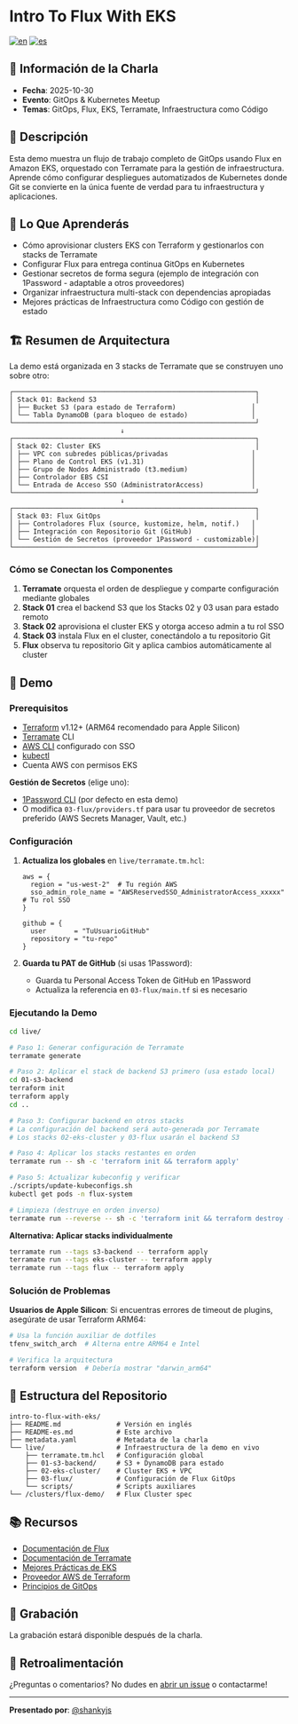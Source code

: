 # Intro To Flux With EKS

[![en](https://img.shields.io/badge/lang-en-red.svg)](./README.md)
[![es](https://img.shields.io/badge/lang-es-yellow.svg)](./README-es.md)

## 📅 Información de la Charla

- **Fecha**: 2025-10-30
- **Evento**: GitOps & Kubernetes Meetup
- **Temas**: GitOps, Flux, EKS, Terramate, Infraestructura como Código

## 📝 Descripción

Esta demo muestra un flujo de trabajo completo de GitOps usando Flux en Amazon EKS, orquestado con Terramate para la gestión de infraestructura. Aprende cómo configurar despliegues automatizados de Kubernetes donde Git se convierte en la única fuente de verdad para tu infraestructura y aplicaciones.

## 🎯 Lo Que Aprenderás

- Cómo aprovisionar clusters EKS con Terraform y gestionarlos con stacks de Terramate
- Configurar Flux para entrega continua GitOps en Kubernetes
- Gestionar secretos de forma segura (ejemplo de integración con 1Password - adaptable a otros proveedores)
- Organizar infraestructura multi-stack con dependencias apropiadas
- Mejores prácticas de Infraestructura como Código con gestión de estado

## 🏗️ Resumen de Arquitectura

La demo está organizada en 3 stacks de Terramate que se construyen uno sobre otro:

```
┌─────────────────────────────────────────────────────────────┐
│ Stack 01: Backend S3                                        │
│ ├── Bucket S3 (para estado de Terraform)                   │
│ └── Tabla DynamoDB (para bloqueo de estado)                │
└─────────────────────────────────────────────────────────────┘
                            ↓
┌─────────────────────────────────────────────────────────────┐
│ Stack 02: Cluster EKS                                       │
│ ├── VPC con subredes públicas/privadas                     │
│ ├── Plano de Control EKS (v1.31)                           │
│ ├── Grupo de Nodos Administrado (t3.medium)                │
│ ├── Controlador EBS CSI                                    │
│ └── Entrada de Acceso SSO (AdministratorAccess)            │
└─────────────────────────────────────────────────────────────┘
                            ↓
┌─────────────────────────────────────────────────────────────┐
│ Stack 03: Flux GitOps                                       │
│ ├── Controladores Flux (source, kustomize, helm, notif.)   │
│ ├── Integración con Repositorio Git (GitHub)               │
│ └── Gestión de Secretos (proveedor 1Password - customizable)│
└─────────────────────────────────────────────────────────────┘
```

### Cómo se Conectan los Componentes

1. **Terramate** orquesta el orden de despliegue y comparte configuración mediante globales
2. **Stack 01** crea el backend S3 que los Stacks 02 y 03 usan para estado remoto
3. **Stack 02** aprovisiona el cluster EKS y otorga acceso admin a tu rol SSO
4. **Stack 03** instala Flux en el cluster, conectándolo a tu repositorio Git
5. **Flux** observa tu repositorio Git y aplica cambios automáticamente al cluster

## 🚀 Demo

### Prerequisitos

- [Terraform](https://www.terraform.io/) v1.12+ (ARM64 recomendado para Apple Silicon)
- [Terramate](https://terramate.io/) CLI
- [AWS CLI](https://aws.amazon.com/cli/) configurado con SSO
- [kubectl](https://kubernetes.io/docs/tasks/tools/)
- Cuenta AWS con permisos EKS

**Gestión de Secretos** (elige uno):
- [1Password CLI](https://developer.1password.com/docs/cli) (por defecto en esta demo)
- O modifica `03-flux/providers.tf` para usar tu proveedor de secretos preferido (AWS Secrets Manager, Vault, etc.)

### Configuración

1. **Actualiza los globales** en `live/terramate.tm.hcl`:
   ```hcl
   aws = {
     region = "us-west-2"  # Tu región AWS
     sso_admin_role_name = "AWSReservedSSO_AdministratorAccess_xxxxx"  # Tu rol SSO
   }

   github = {
     user       = "TuUsuarioGitHub"
     repository = "tu-repo"
   }
   ```

2. **Guarda tu PAT de GitHub** (si usas 1Password):
   - Guarda tu Personal Access Token de GitHub en 1Password
   - Actualiza la referencia en `03-flux/main.tf` si es necesario

### Ejecutando la Demo

```bash
cd live/

# Paso 1: Generar configuración de Terramate
terramate generate

# Paso 2: Aplicar el stack de backend S3 primero (usa estado local)
cd 01-s3-backend
terraform init
terraform apply
cd ..

# Paso 3: Configurar backend en otros stacks
# La configuración del backend será auto-generada por Terramate
# Los stacks 02-eks-cluster y 03-flux usarán el backend S3

# Paso 4: Aplicar los stacks restantes en orden
terramate run -- sh -c 'terraform init && terraform apply'

# Paso 5: Actualizar kubeconfig y verificar
./scripts/update-kubeconfigs.sh
kubectl get pods -n flux-system

# Limpieza (destruye en orden inverso)
terramate run --reverse -- sh -c 'terraform init && terraform destroy --auto-approve'
```

**Alternativa: Aplicar stacks individualmente**
```bash
terramate run --tags s3-backend -- terraform apply
terramate run --tags eks-cluster -- terraform apply
terramate run --tags flux -- terraform apply
```

### Solución de Problemas

**Usuarios de Apple Silicon**: Si encuentras errores de timeout de plugins, asegúrate de usar Terraform ARM64:
```bash
# Usa la función auxiliar de dotfiles
tfenv_switch_arch  # Alterna entre ARM64 e Intel

# Verifica la arquitectura
terraform version  # Debería mostrar "darwin_arm64"
```

## 📁 Estructura del Repositorio

```
intro-to-flux-with-eks/
├── README.md              # Versión en inglés
├── README-es.md           # Este archivo
├── metadata.yaml          # Metadata de la charla
└── live/                  # Infraestructura de la demo en vivo
    ├── terramate.tm.hcl   # Configuración global
    ├── 01-s3-backend/     # S3 + DynamoDB para estado
    ├── 02-eks-cluster/    # Cluster EKS + VPC
    ├── 03-flux/           # Configuración de Flux GitOps
    └── scripts/           # Scripts auxiliares
└── /clusters/flux-demo/   # Flux Cluster spec
```

## 📚 Recursos

- [Documentación de Flux](https://fluxcd.io/docs/)
- [Documentación de Terramate](https://terramate.io/docs/)
- [Mejores Prácticas de EKS](https://aws.github.io/aws-eks-best-practices/)
- [Proveedor AWS de Terraform](https://registry.terraform.io/providers/hashicorp/aws/latest/docs)
- [Principios de GitOps](https://opengitops.dev/)

## 🎥 Grabación

La grabación estará disponible después de la charla.

## 📧 Retroalimentación

¿Preguntas o comentarios? No dudes en [abrir un issue](https://github.com/shankyjs/talks/issues) o contactarme!

---

**Presentado por**: [@shankyjs](https://github.com/shankyjs)
